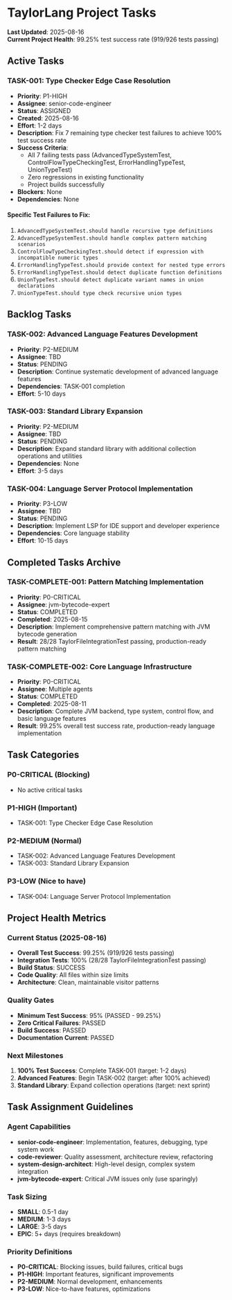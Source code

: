 # TaylorLang Project Tasks

**Last Updated**: 2025-08-16  
**Current Project Health**: 99.25% test success rate (919/926 tests passing)

## Active Tasks

### TASK-001: Type Checker Edge Case Resolution
- **Priority**: P1-HIGH
- **Assignee**: senior-code-engineer
- **Status**: ASSIGNED
- **Created**: 2025-08-16
- **Effort**: 1-2 days
- **Description**: Fix 7 remaining type checker test failures to achieve 100% test success rate
- **Success Criteria**: 
  - All 7 failing tests pass (AdvancedTypeSystemTest, ControlFlowTypeCheckingTest, ErrorHandlingTypeTest, UnionTypeTest)
  - Zero regressions in existing functionality
  - Project builds successfully
- **Blockers**: None
- **Dependencies**: None

#### Specific Test Failures to Fix:
1. `AdvancedTypeSystemTest.should handle recursive type definitions`
2. `AdvancedTypeSystemTest.should handle complex pattern matching scenarios` 
3. `ControlFlowTypeCheckingTest.should detect if expression with incompatible numeric types`
4. `ErrorHandlingTypeTest.should provide context for nested type errors`
5. `ErrorHandlingTypeTest.should detect duplicate function definitions`
6. `UnionTypeTest.should detect duplicate variant names in union declarations`
7. `UnionTypeTest.should type check recursive union types`

## Backlog Tasks

### TASK-002: Advanced Language Features Development
- **Priority**: P2-MEDIUM
- **Assignee**: TBD
- **Status**: PENDING
- **Description**: Continue systematic development of advanced language features
- **Dependencies**: TASK-001 completion
- **Effort**: 5-10 days

### TASK-003: Standard Library Expansion
- **Priority**: P2-MEDIUM
- **Assignee**: TBD
- **Status**: PENDING
- **Description**: Expand standard library with additional collection operations and utilities
- **Dependencies**: None
- **Effort**: 3-5 days

### TASK-004: Language Server Protocol Implementation
- **Priority**: P3-LOW
- **Assignee**: TBD
- **Status**: PENDING
- **Description**: Implement LSP for IDE support and developer experience
- **Dependencies**: Core language stability
- **Effort**: 10-15 days

## Completed Tasks Archive

### TASK-COMPLETE-001: Pattern Matching Implementation
- **Priority**: P0-CRITICAL
- **Assignee**: jvm-bytecode-expert
- **Status**: COMPLETED
- **Completed**: 2025-08-15
- **Description**: Implement comprehensive pattern matching with JVM bytecode generation
- **Result**: 28/28 TaylorFileIntegrationTest passing, production-ready pattern matching

### TASK-COMPLETE-002: Core Language Infrastructure
- **Priority**: P0-CRITICAL
- **Assignee**: Multiple agents
- **Status**: COMPLETED
- **Completed**: 2025-08-11
- **Description**: Complete JVM backend, type system, control flow, and basic language features
- **Result**: 99.25% overall test success rate, production-ready language implementation

## Task Categories

### P0-CRITICAL (Blocking)
- No active critical tasks

### P1-HIGH (Important)
- TASK-001: Type Checker Edge Case Resolution

### P2-MEDIUM (Normal)
- TASK-002: Advanced Language Features Development
- TASK-003: Standard Library Expansion

### P3-LOW (Nice to have)
- TASK-004: Language Server Protocol Implementation

## Project Health Metrics

### Current Status (2025-08-16)
- **Overall Test Success**: 99.25% (919/926 tests passing)
- **Integration Tests**: 100% (28/28 TaylorFileIntegrationTest passing)
- **Build Status**: SUCCESS
- **Code Quality**: All files within size limits
- **Architecture**: Clean, maintainable visitor patterns

### Quality Gates
- **Minimum Test Success**: 95% (PASSED - 99.25%)
- **Zero Critical Failures**: PASSED
- **Build Success**: PASSED
- **Documentation Current**: PASSED

### Next Milestones
1. **100% Test Success**: Complete TASK-001 (target: 1-2 days)
2. **Advanced Features**: Begin TASK-002 (target: after 100% achieved)
3. **Standard Library**: Expand collection operations (target: next sprint)

## Task Assignment Guidelines

### Agent Capabilities
- **senior-code-engineer**: Implementation, features, debugging, type system work
- **code-reviewer**: Quality assessment, architecture review, refactoring
- **system-design-architect**: High-level design, complex system integration
- **jvm-bytecode-expert**: Critical JVM issues only (use sparingly)

### Task Sizing
- **SMALL**: 0.5-1 day
- **MEDIUM**: 1-3 days  
- **LARGE**: 3-5 days
- **EPIC**: 5+ days (requires breakdown)

### Priority Definitions
- **P0-CRITICAL**: Blocking issues, build failures, critical bugs
- **P1-HIGH**: Important features, significant improvements
- **P2-MEDIUM**: Normal development, enhancements
- **P3-LOW**: Nice-to-have features, optimizations